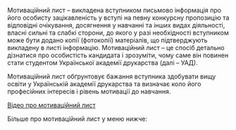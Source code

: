 Мотиваційний лист – викладена вступником письмово інформація про його особисту зацікавленість у вступі на певну конкурсну пропозицію та відповідні очікування, досягнення у навчанні та інших видах діяльності, власні сильні та слабкі сторони, до якого у разі необхідності вступником може бути додано копії \(фотокопії\) матеріалів, що підтверджують викладену в листі інформацію\. Мотиваційний лист – це спосіб детально дізнатися про особистість кандидата і зрозуміти, чому саме він повинен стати студентом Української академії друкарства \(далі – УАД\)\.

Мотиваційний лист обґрунтовує бажання вступника здобувати вищу освіти у Українській академії друкарства та визначає коло його професійних інтересів і рівень мотивації до навчання\.

[Відео про мотиваційний лист](https://youtu.be/SLEBlJ9DTAI?si=Iq2YsM2aQTdXY4RA)

Більше про мотиваційний лист у меню нижче:
